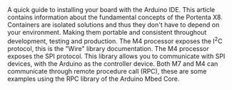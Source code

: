 <EssentialsColumn title="First Steps">
    <EssentialElement title="Quickstart Guide" type="getting-started" link="http://docs.arduino.cc/tutorials/portenta-x8/out-of-the-box">
        A quick guide to installing your board with the Arduino IDE.
    </EssentialElement>
    <EssentialElement link="https://docs.arduino.cc/tutorials/portenta-x8/x8-fundamentals" title="Fundamentals of Portenta X8" type="tutorial">
        This article contains information about the fundamental concepts of the Portenta X8.
    </EssentialElement>
</EssentialsColumn>

<EssentialsColumn title="Suggested Docs">
    <EssentialElement link="https://docs.arduino.cc/tutorials/portenta-x8/docker-container" title="Containers management" type="tutorial">
        Containers are isolated solutions and thus they don't have to depend on your environment. Making them portable and consistent throughout development, testing and production.
    </EssentialElement>
</EssentialsColumn>

<EssentialsColumn title="Suggested libraries">
      <EssentialElement link="https://www.arduino.cc/en/Reference/Wire" title="Arduino Wire" type="library">
            The M4 processor exposes the I<sup>2</sup>C protocol, this is the "Wire" library documentation.
    </EssentialElement>
      <EssentialElement link="https://www.arduino.cc/reference/en/language/functions/communication/spi/" title="Arduino SPI" type="library">
            The M4 processor exposes the SPI protocol. This library allows you to communicate with SPI devices, with the Arduino as the controller device.
    </EssentialElement>
    <EssentialElement link="https://github.com/arduino/ArduinoCore-mbed/releases/latest" title="Arduino RPC" type="library">
            Both M7 and M4 can communicate through remote procedure call (RPC), these are some examples using the RPC library of the Arduino Mbed Core.
    </EssentialElement>
</EssentialsColumn>